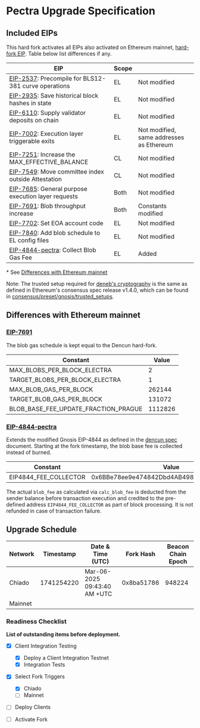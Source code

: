 # Pectra Upgrade Specification

## Included EIPs

This hard fork activates all EIPs also activated on Ethereum mainnet, [hard-fork EIP](https://eips.ethereum.org/EIPS/eip-7600).
Table below list differences if any.

| EIP | Scope |   |
| - | - | - |
| [EIP-2537](https://eips.ethereum.org/EIPS/eip-2537): Precompile for BLS12-381 curve operations | EL     | Not modified
| [EIP-2935](https://eips.ethereum.org/EIPS/eip-2935): Save historical block hashes in state     | EL     | Not modified
| [EIP-6110](https://eips.ethereum.org/EIPS/eip-6110): Supply validator deposits on chain        | EL     | Not modified
| [EIP-7002](https://eips.ethereum.org/EIPS/eip-7002): Execution layer triggerable exits         | EL     | Not modified, same addresses as Ethereum
| [EIP-7251](https://eips.ethereum.org/EIPS/eip-7251): Increase the MAX_EFFECTIVE_BALANCE        | CL     | Not modified
| [EIP-7549](https://eips.ethereum.org/EIPS/eip-7549): Move committee index outside Attestation  | CL     | Not modified
| [EIP-7685](https://eips.ethereum.org/EIPS/eip-7685): General purpose execution layer requests  | Both   | Not modified
| [EIP-7691](https://eips.ethereum.org/EIPS/eip-7691): Blob throughput increase                  | Both   | Constants modified
| [EIP-7702](https://eips.ethereum.org/EIPS/eip-7702): Set EOA account code                      | EL     | Not modified
| [EIP-7840](https://eips.ethereum.org/EIPS/eip-7840): Add blob schedule to EL config files      | EL     | Not modified
| [EIP-4844-pectra](https://eips.ethereum.org/EIPS/eip-4844): Collect Blob Gas Fee               | EL     | Added

\* See [Differences with Ethereum mainnet](#differences-with-ethereum-mainnet)

Note: The trusted setup required for [deneb's cryptography](https://github.com/ethereum/consensus-specs/blob/dev/specs/deneb/polynomial-commitments.md#trusted-setup) is the same as defined in Ethereum's consensus spec release v1.4.0, which can be found in [consensus/preset/gnosis/trusted_setups](./consensus/preset/gnosis/trusted_setups/trusted_setup_4096.json).

## Differences with Ethereum mainnet

### [EIP-7691](https://eips.ethereum.org/EIPS/eip-7691)

The blob gas schedule is kept equal to the Dencun hard-fork.

| Constant                             | Value |
| ------------------------------------ | ----- |
| MAX_BLOBS_PER_BLOCK_ELECTRA          | 2
| TARGET_BLOBS_PER_BLOCK_ELECTRA       | 1
| MAX_BLOB_GAS_PER_BLOCK               | 262144
| TARGET_BLOB_GAS_PER_BLOCK            | 131072
| BLOB_BASE_FEE_UPDATE_FRACTION_PRAGUE | 1112826

### [EIP-4844-pectra](https://eips.ethereum.org/EIPS/eip-4844)

Extends the modified Gnosis EIP-4844 as defined in the [dencun spec](../dencun.md) document. Starting at the fork timestamp, the blob base fee is collected instead of burned.

| Constant | Value |
| - | - |
| EIP4844_FEE_COLLECTOR | 0x6BBe78ee9e474842Dbd4AB4987b3CeFE88426A92 |

The actual `blob_fee` as calculated via `calc_blob_fee` is deducted from the sender balance before transaction execution and credited to the pre-defined address `EIP4844_FEE_COLLECTOR` as part of block processing. It is not refunded in case of transaction failure.

## Upgrade Schedule

| Network | Timestamp    | Date & Time (UTC)             | Fork Hash  | Beacon Chain Epoch |
| ------- | ------------ | ----------------------------- | ---------- | ------------------ |
| Chiado  | 1741254220   | Mar-06-2025 09:43:40 AM +UTC  | 0x8ba51786 | 948224             |
| Mainnet |              |                               |            |                    |

### Readiness Checklist

**List of outstanding items before deployment.**

- [x] Client Integration Testing
  - [x] Deploy a Client Integration Testnet
  - [x] Integration Tests
- [x] Select Fork Triggers
  - [x] Chiado
  - [ ] Mainnet
- [ ] Deploy Clients
- [ ] Activate Fork

